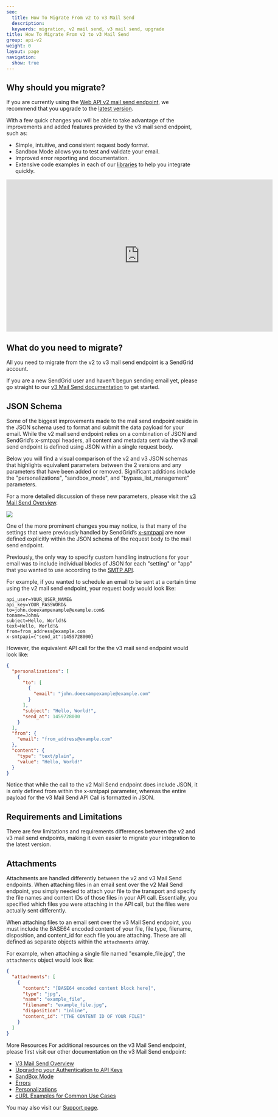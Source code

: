 ```yaml
---
seo:
  title: How To Migrate From v2 to v3 Mail Send
  description:
  keywords: migration, v2 mail send, v3 mail send, upgrade
title: How To Migrate From v2 to v3 Mail Send
group: api-v2
weight: 0
layout: page
navigation:
  show: true
---
```


## Why should you migrate?

<call-out>

If you are currently using the [Web API v2 mail send endpoint](https://www.twilio.com/docs/sendgrid/api/v2/mail), we recommend that you upgrade to the [latest version](https://sendgrid.api-docs.io/v3.0/mail-send/v3-mail-send).

</call-out>

With a few quick changes you will be able to take advantage of the improvements and added features provided by the v3 mail send endpoint, such as:

- Simple, intuitive, and consistent request body format.
- Sandbox Mode allows you to test and validate your email.
- Improved error reporting and documentation.
- Extensive code examples in each of our [libraries]({{root_url}}/for-developers/sending-email/libraries/) to help you integrate quickly.

<iframe src="https://player.vimeo.com/video/168940206" width="700" height="400" frameborder="0" webkitallowfullscreen mozallowfullscreen allowfullscreen></iframe>

## What do you need to migrate?

All you need to migrate from the v2 to v3 mail send endpoint is a SendGrid account.

If you are a new SendGrid user and haven’t begun sending email yet, please go straight to our [v3 Mail Send documentation](https://sendgrid.api-docs.io/v3.0/mail-send/v3-mail-send) to get started.

## JSON Schema

Some of the biggest improvements made to the mail send endpoint reside in the JSON schema used to format and submit the data payload for your email. While the v2 mail send endpoint relies on a combination of JSON and SendGrid’s x-smtpapi headers, all content and metadata sent via the v3 mail send endpoint is defined using JSON within a single request body.

Below you will find a visual comparison of the v2 and v3 JSON schemas that highlights equivalent parameters between the 2 versions and any parameters that have been added or removed. Significant additions include the "personalizations", "sandbox_mode", and "bypass_list_management" parameters.

For a more detailed discussion of these new parameters, please visit the [v3 Mail Send Overview](https://sendgrid.api-docs.io/v3.0/mail-send/v3-mail-send).

![]({{root_url}}/images/v2_vs_v3_mail_send_ga.png)

One of the more prominent changes you may notice, is that many of the settings that were previously handled by SendGrid’s [x-smtpapi]({{root_url}}/for-developers/sending-email/building-an-smtp-email/) are now defined explicitly within the JSON schema of the request body to the mail send endpoint.

Previously, the only way to specify custom handling instructions for your email was to include individual blocks of JSON for each "setting" or "app" that you wanted to use according to the [SMTP API]({{root_url}}/for-developers/sending-email/building-an-smtp-email/).

For example, if you wanted to schedule an email to be sent at a certain time using the v2 mail send endpoint, your request body would look like:

```
api_user=YOUR_USER_NAME&
api_key=YOUR_PASSWORD&
to=john.doeexampexample@example.com&
toname=John&
subject=Hello, World!&
text=Hello, World!&
from=from_address@example.com
x-smtpapi={"send_at":1459728000}
```

However, the equivalent API call for the the v3 mail send endpoint would look like:

```json
{
  "personalizations": [
    {
      "to": [
        {
          "email": "john.doeexampexample@example.com"
        }
      ],
      "subject": "Hello, World!",
      "send_at": 1459728000
    }
  ],
  "from": {
    "email": "from_address@example.com"
  },
  "content": {
    "type": "text/plain",
    "value": "Hello, World!"
  }
}
```

Notice that while the call to the v2 Mail Send endpoint does include JSON, it is only defined from within the x-smtpapi parameter, whereas the entire payload for the v3 Mail Send API Call is formatted in JSON.

## Requirements and Limitations

There are few limitations and requirements differences between the v2 and v3 mail send endpoints, making it even easier to migrate your integration to the latest version.


## Attachments

Attachments are handled differently between the v2 and v3 Mail Send endpoints. When attaching files in an email sent over the v2 Mail Send endpoint, you simply needed to attach your file to the transport and specify the file names and content IDs of those files in your API call. Essentially, you specified which files you were attaching in the API call, but the files were actually sent differently.

When attaching files to an email sent over the v3 Mail Send endpoint, you must include the BASE64 encoded content of your file, file type, filename, disposition, and content_id for each file you are attaching. These are all defined as separate objects within the `attachments` array.

For example, when attaching a single file named "example_file.jpg", the `attachments` object would look like:

```json
{
  "attachments": [
    {
      "content": "[BASE64 encoded content block here]",
      "type": "jpg",
      "name": "example_file",
      "filename": "example_file.jpg",
      "disposition": "inline",
      "content_id": "[THE CONTENT ID OF YOUR FILE]"
    }
  ]
}
```

More Resources
For additional resources on the v3 Mail Send endpoint, please first visit our other documentation on the v3 Mail Send endpoint:

- [V3 Mail Send Overview](https://sendgrid.api-docs.io/v3.0/mail-send/v3-mail-send)
- [Upgrading your Authentication to API Keys]({{root_url}}/for-developers/sending-email/upgrade-your-authentication-method-to-api-keys/)
- [SandBox Mode]({{root_url}}/for-developers/sending-email/sandbox-mode/)
- [Errors](https://sendgrid.api-docs.io/v3.0/mail-send/mail-send-errors)
- [Personalizations]({{root_url}}/for-developers/sending-email/personalizations/)
- [cURL Examples for Common Use Cases]({{root_url}}/for-developers/sending-email/curl-examples/)

You may also visit our [Support page](https://support.sendgrid.com/hc/en-us).

